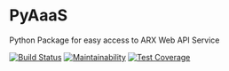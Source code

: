 # PyAaaS
Python Package for easy access to ARX Web API Service

[![Build Status](https://travis-ci.com/OsloMET-Gruppe-8/python-api-consumer.svg?branch=master)](https://travis-ci.com/OsloMET-Gruppe-8/python-api-consumer)
[![Maintainability](https://api.codeclimate.com/v1/badges/f4e6f1a34ea61bbb0ecf/maintainability)](https://codeclimate.com/github/OsloMET-Gruppe-8/python-api-consumer/maintainability)
[![Test Coverage](https://api.codeclimate.com/v1/badges/f4e6f1a34ea61bbb0ecf/test_coverage)](https://codeclimate.com/github/OsloMET-Gruppe-8/python-api-consumer/test_coverage)
